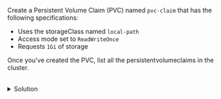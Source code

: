 Create a Persistent Volume Claim (PVC) named `pvc-claim` that has the following specifications:
- Uses the storageClass named `local-path`
- Access mode set to `ReadWriteOnce`
- Requests `1Gi` of storage

Once you've created the PVC, list all the persistentvolumeclaims in the cluster.

<br>
<details><summary>Solution</summary>
<br>

```bash
cat <<EOF | k apply -f -
apiVersion: v1
kind: PersistentVolumeClaim
metadata:
  name: pv-claim
  namespace: default
spec:
  storageClassName: "local-path"
  accessModes:
    - ReadWriteOnce
  resources:
    requests:
      storage: 1Gi
EOF
```{{exec}}

```bash
k get pvc -n default
```{{exec}}

</details>